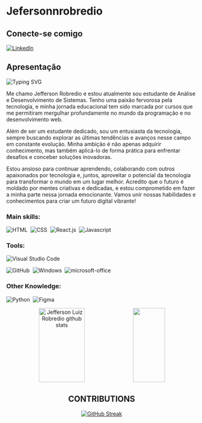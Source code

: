 # Jefersonnrobredio

## Conecte-se comigo
[![LinkedIn](https://img.shields.io/badge/LinkedIn-000?style=for-the-badge&logo=linkedin&logoColor=0E76A8)](https://linkedin.com/in/jefferson-robredio-6b43b0233/)

## Apresentação

![Typing SVG](https://readme-typing-svg.herokuapp.com?font=Fira%20Code&color=00bfbf&size=35&center=true&vCenter=true&width=1000&height=100&lines=HELLO%2C+MY+NAME+is+Jefferson+Robredio%3B+I'm+29+years+old%3B+I+from+Brazil%2C+but+I+live+in+Portugal%3B+Be+Welcome!+%3A%29)


Me chamo Jefferson Robredio e estou atualmente sou estudante de Análise e Desenvolvimento de Sistemas. Tenho uma paixão fervorosa pela tecnologia, e minha jornada educacional tem sido marcada por cursos que me permitiram mergulhar profundamente no mundo da programação e no desenvolvimento web.

Além de ser um estudante dedicado, sou um entusiasta da tecnologia, sempre buscando explorar as últimas tendências e avanços nesse campo em constante evolução. Minha ambição é não apenas adquirir conhecimento, mas também aplicá-lo de forma prática para enfrentar desafios e conceber soluções inovadoras.

Estou ansioso para continuar aprendendo, colaborando com outros apaixonados por tecnologia e, juntos, aproveitar o potencial da tecnologia para transformar o mundo em um lugar melhor. Acredito que o futuro é moldado por mentes criativas e dedicadas, e estou comprometido em fazer a minha parte nessa jornada emocionante. Vamos unir nossas habilidades e conhecimentos para criar um futuro digital vibrante!

### Main skills:
  ![HTML](https://img.shields.io/badge/-HTML-0D1117?style=for-the-badge&logo=HTML5&labelColor=0D1117)&nbsp;
![CSS](https://img.shields.io/badge/-CSS-0D1117?style=for-the-badge&logo=CSS3&logoColor=1572B6&labelColor=0D1117)&nbsp;
![React.js](https://img.shields.io/badge/-React.js-0D1117?style=for-the-badge&logo=react&labelColor=0D1117)&nbsp;
![Javascript](https://img.shields.io/badge/-Javascript-0D1117?style=for-the-badge&logo=Javascript&logoColor=Amarelo&labelColor=0D1117)&nbsp; 

### Tools:
![Visual Studio Code](https://img.shields.io/badge/-Visual%20Studio%20Code-0D1117?style=for-the-badge&logo=visual-studio-code&logoColor=007ACC&labelColor=0D1117)&nbsp;
<!-- ![Git](https://img.shields.io/badge/-Git-0D1117?style=for-the-badge&logo=git&labelColor=0D1117)&nbsp; -->
![GitHub](https://img.shields.io/badge/-GitHub-0D1117?style=for-the-badge&logo=github&labelColor=0D1117)&nbsp;
![Windows](https://img.shields.io/badge/-Windows-0D1117?style=for-the-badge&logo=windows&labelColor=0D1117)&nbsp;
![microsoft-office](https://img.shields.io/badge/-microsoft_office-0D1117?style=for-the-badge&logo=microsoft-office&labelColor=0D1117)&nbsp;

### Other Knowledge:
![Python](https://img.shields.io/badge/-python-0D1117?style=for-the-badge&logo=python&logoColor=1572B6&labelColor=0D1117)&nbsp;
![Figma](https://img.shields.io/badge/-figma-0D1117?style=for-the-badge&logo=figma&labelColor=0D1117)&nbsp;

<div align="center">
  <img width="49%" height="195px" src="https://github-readme-stats.vercel.app/api?username=Jefersonnrobredio&show_icons=true&count_private=true&hide_border=false&title_color=30A3DC&icon_color=30A3DC&text_color=FFF&bg_color=000&border_color=30A3DC" alt="Jefferson Luiz Robredio github stats" /> 
  <img width="41%" height="195px" src="https://github-readme-stats.vercel.app/api/top-langs/?username=Jefersonnrobredio&layout=compact&hide_border=false&title_color=30A3DC&text_color=30A3DC&bg_color=000&border_color=30A3DC" />

  ## CONTRIBUTIONS
[![GitHub Streak](https://streak-stats.demolab.com/?user=Jefersonnrobredio&theme=bear&background=000&border=30A3DC&dates=FFF)](https://git.io/streak-stats)
</div>
